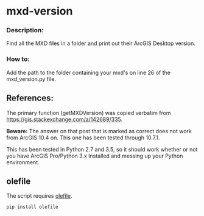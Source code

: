 # mxd-version

### Description:
Find all the MXD files in a folder and print out their ArcGIS Desktop version.

### How to:
Add the path to the folder containing your mxd's on line 26 of the mxd_version.py file.

## References:

The primary function (getMXDVersion) was copied verbatim from https://gis.stackexchange.com/a/142689/335.  

**Beware:** The answer on that post that is marked as correct does not work from ArcGIS 10.4 on.  This one has been tested through 10.7.1.

This has been tested in Python 2.7 and 3.5, so it should work whether or not you have ArcGIS Pro/Python 3.x Installed and messing up your Python environment.

## olefile
The script requires [olefile](https://pypi.python.org/pypi/olefile).

```bash
pip install olefile
```
